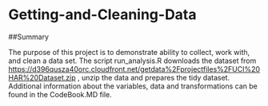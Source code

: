 # Getting-and-Cleaning-Data

##Summary

The purpose of this project is to demonstrate ability to collect, work with, and clean a data set.
The script run_analysis.R downloads the dataset from https://d396qusza40orc.cloudfront.net/getdata%2Fprojectfiles%2FUCI%20HAR%20Dataset.zip ,  unzip the data and prepares the tidy dataset.
Additional information about the variables, data and transformations can be found in the CodeBook.MD file.

